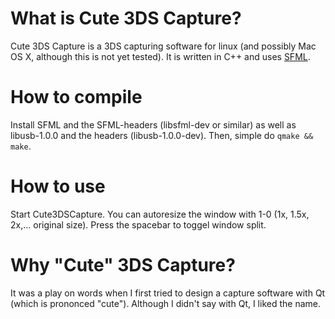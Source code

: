 # What is Cute 3DS Capture?

Cute 3DS Capture is a 3DS capturing software for linux (and possibly Mac OS X, although this is not yet tested). It is written in C++ and uses [SFML](http://www.sfml-dev.org/).

# How to compile

Install SFML and the SFML-headers (libsfml-dev or similar) as well as libusb-1.0.0 and the headers (libusb-1.0.0-dev). Then, simple do ```qmake && make```.

# How to use

Start Cute3DSCapture. You can autoresize the window with 1-0 (1x, 1.5x, 2x,... original size). Press the spacebar to toggel window split.

# Why "Cute" 3DS Capture?

It was a play on words when I first tried to design a capture software with Qt (which is prononced "cute"). Although I didn't say with Qt, I liked the name.
